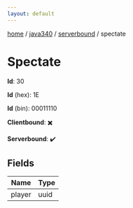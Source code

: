 ```yaml
---
layout: default
---
```


[home](/)  /  [java340](/protocol/java340)  /  [serverbound](/protocol/java340/serverbound)  /  spectate

# Spectate

**Id**: 30

**Id** (hex): 1E

**Id** (bin): 00011110

**Clientbound**: ✖️

**Serverbound**: ✔️

## Fields

Name | Type
---|---
player | uuid
